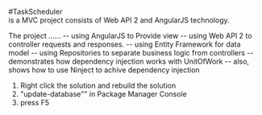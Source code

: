 #TaskScheduler  
is a MVC project consists of Web API 2 and AngularJS technology.  

The project ......
-- using AngularJS to Provide view 
-- using Web API 2 to controller requests and responses. 
-- using Entity Framework for data model 
-- using Repositories to separate business logic from controllers 
-- demonstrates how dependency injection works with UnitOfWork 
-- also, shows how to use Ninject to achive dependency injection 

1. Right click the solution and rebuild the solution
2. "update-database"" in Package Manager Console 
3. press F5
